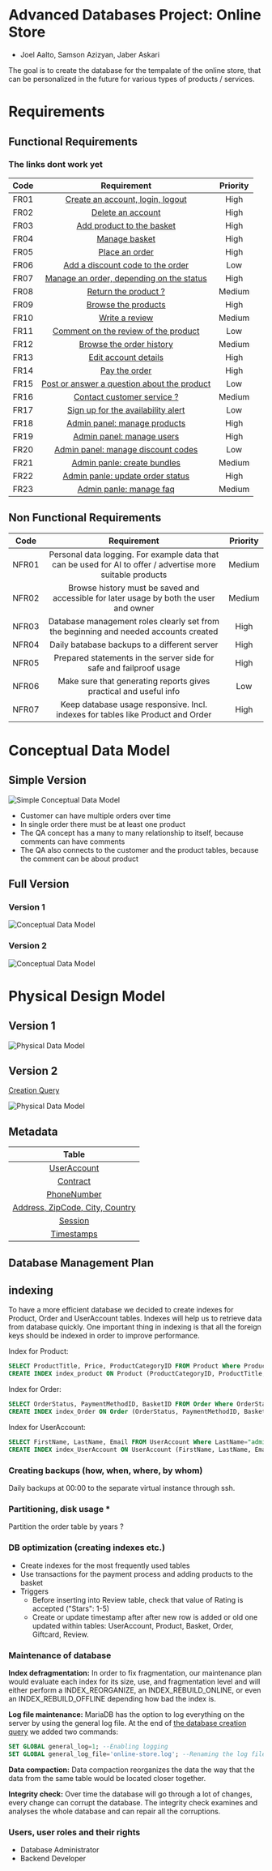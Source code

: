 # Advanced Databases Project: Online Store

* Joel Aalto, Samson Azizyan, Jaber Askari

The goal is to create the database for the tempalate of the online store,
that can be personalized in the future for various types of products / services.

# Requirements

## Functional Requirements

### The links dont work yet

| Code | Requirement | Priority |
| :-: | :-: | :-: |
| FR01 | [ Create an account, login, logout ](../liitteet/f1_login.md) | High |
| FR02 | [ Delete an account ](../liitteet/f1_login.md) | High |
| FR03 | [ Add product to the basket ](../liitteet/f2_tools.md) | High |
| FR04 | [ Manage basket ](../liitteet/f2_tools.md) | High |
| FR05 | [ Place an order ](../liitteet/f3_delete_account.md) | High |
| FR06 | [ Add a discount code to the order ](../liitteet/f3_delete_account.md) | Low |
| FR07 | [ Manage an order, depending on the status ](../liitteet/f3_delete_account.md) | High |
| FR08 | [ Return the product ? ](../liitteet/f4_rating.md) | Medium |
| FR09 | [ Browse the products ](../liitteet/f4_rating.md) | High |
| FR10 | [ Write a review ](../liitteet/f5_comment.md) | Medium |
| FR11 | [ Comment on the review of the product ](../liitteet/f6_rentatool.md) | Low |
| FR12 | [ Browse the order history ](../liitteet/f7_returntool.md) | Medium |
| FR13 | [ Edit account details ](../liitteet/f7_returntool.md) | High |
| FR14 | [ Pay the order ](../liitteet/f7_returntool.md) | High |
| FR15 | [ Post or answer a question about the product ](../liitteet/f7_returntool.md) | Low |
| FR16 | [ Contact customer service ? ](../liitteet/f7_returntool.md) | Medium |
| FR17 | [ Sign up for the availability alert ](../liitteet/f7_returntool.md) | Low |
| FR18 | [ Admin panel: manage products ](../liitteet/f7_returntool.md) | High |
| FR19 | [ Admin panel: manage users ](../liitteet/f7_returntool.md) | High |
| FR20 | [ Admin panel: manage discount codes ](../liitteet/f7_returntool.md) | Low |
| FR21 | [ Admin panle: create bundles ](../liitteet/f7_returntool.md) | Medium |
| FR22 | [ Admin panle: update order status ](../liitteet/f7_returntool.md) | High |
| FR23 | [ Admin panle: manage faq ](../liitteet/f7_returntool.md) | Medium |

## Non Functional Requirements

| Code | Requirement | Priority |								
| :-: | :-: | :-: |
| NFR01 | Personal data logging. For example data that can be used for AI to offer / advertise more suitable products | Medium |
| NFR02 | Browse history must be saved and accessible for later usage by both the user and owner | Medium |
| NFR03 | Database management roles clearly set from the beginning and needed accounts created | High |
| NFR04 | Daily batabase backups to a different server | High |
| NFR05 | Prepared statements in the server side for safe and failproof usage | High |
| NFR06 | Make sure that generating reports gives practical and useful info | Low |
| NFR07 | Keep database usage responsive. Incl. indexes for tables like Product and Order | High |

# Conceptual Data Model

## Simple Version

![Simple Conceptual Data Model](./images/simple_cdm.JPG)

* Customer can have multiple orders over time
* In single order there must be at least one product
* The QA concept has a many to many relationship to itself, because comments can have comments
* The QA also connects to the customer and the product tables, because the comment can be about product

## Full Version

### Version 1

![Conceptual Data Model](./images/cdm.JPG)

### Version 2

![Conceptual Data Model](./images/cdm_v2.JPG)

# Physical Design Model
## Version 1
![Physical Data Model](./images/pdm.JPG)

## Version 2
[Creation Query](./pages/creation_query.md)

![Physical Data Model](./images/pdm_v2.JPG)

## Metadata

| Table |
| :-: |
| [ UserAccount ](./pages/UserAccount.md) |
| [ Contract ](./pages/Contract.md) |
| [ PhoneNumber ](./pages/PhoneNumber.md) |
| [ Address, ZipCode, City, Country ](./pages/AZCC.md) |
| [ Session ](./pages/Session.md) |
| [ Timestamps ](./pages/timestamps.md) |

## Database Management Plan
## indexing

To have a more efficient database we decided to create indexes for Product, Order and UserAccount tables. Indexes will help us to retrieve data from 
database quickly. One important thing in indexing is that all the foreign keys should be indexed in order to improve performance. 

Index for Product: 

```sql
SELECT ProductTitle, Price, ProductCategoryID FROM Product Where ProductCategoryID=1 ORDER BY ProductTitle;
CREATE INDEX index_product ON Product (ProductCategoryID, ProductTitle, Price);
```

Index for Order: 

```sql
SELECT OrderStatus, PaymentMethodID, BasketID FROM Order Where OrderStatus="completed";
CREATE INDEX index_Order ON Order (OrderStatus, PaymentMethodID, BasketID);
```
Index for UserAccount: 
```sql
SELECT FirstName, LastName, Email FROM UserAccount Where LastName="admin" AND FirstName="admin" ORDER BY FirstName;
CREATE INDEX index_UserAccount ON UserAccount (FirstName, LastName, Email);
```
### Creating backups (how, when, where, by whom)
Daily backups at 00:00  to the separate virtual instance through ssh.

### Partitioning, disk usage *
Partition the order table by years ?

### DB optimization (creating indexes etc.)
* Create indexes for the most frequently used tables
* Use transactions for the payment process and adding products to the basket
*  Triggers
    * Before inserting into Review table, check that value of Rating is accepted ("Stars": 1-5)
    * Create or update timestamp after after new row is added or old one updated within tables: UserAccount, Product, Basket, Order, Giftcard, Review.

### Maintenance of database

**Index defragmentation:**
In order to fix fragmentation, our maintenance plan would evaluate each index for its size, use, and fragmentation level and will either perform a INDEX_REORGANIZE, an INDEX_REBUILD_ONLINE, or even an INDEX_REBUILD_OFFLINE depending how bad the index is.




**Log file maintenance:**
MariaDB has the option to log everything on the server by using the general log file.
At the end of [the database creation query](pages/creation_query.md) we added two commands:
```sql
SET GLOBAL general_log=1; --Enabling logging
SET GLOBAL general_log_file='online-store.log'; --Renaming the log file
```

**Data compaction:**
Data compaction reorganizes the data the way that the data from the same table would be located closer together.

**Integrity check:**
Over time the database will go through a lot of changes, every change can corrupt the database. The integrity check examines and analyses the whole database and can repair all the corruptions.


### Users, user roles and their rights
* Database Administrator
* Backend Developer
